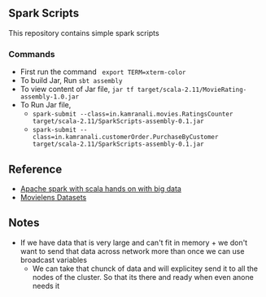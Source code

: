 ## Spark Scripts

This repository contains simple spark scripts

### Commands
- First run the command ` export TERM=xterm-color`
- To build Jar, Run `sbt assembly`
- To view content of Jar file, `jar tf target/scala-2.11/MovieRating-assembly-1.0.jar`
- To Run Jar file,
  - `spark-submit --class=in.kamranali.movies.RatingsCounter target/scala-2.11/SparkScripts-assembly-0.1.jar`
  - `spark-submit --class=in.kamranali.customerOrder.PurchaseByCustomer  target/scala-2.11/SparkScripts-assembly-0.1.jar`
  
  
## Reference
- [Apache spark with scala hands on with big data](https://www.udemy.com/apache-spark-with-scala-hands-on-with-big-data/learn/v4/t/lecture/5364972?start=0)
- [Movielens Datasets](https://grouplens.org/datasets/movielens/)


## Notes
- If we have data that is very large and can't fit in memory + we don't want to send that data across network more than once we can use broadcast variables
  - We can take that chunck of data and will explicitey send it to all the nodes of the cluster. So that its there and ready when even anone needs it